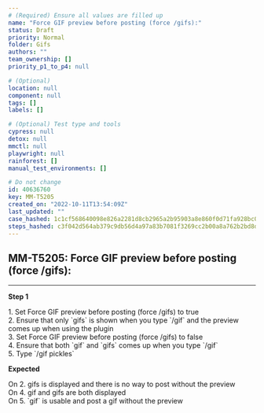 ```yaml
---
# (Required) Ensure all values are filled up
name: "Force GIF preview before posting (force /gifs):"
status: Draft
priority: Normal
folder: Gifs
authors: ""
team_ownership: []
priority_p1_to_p4: null

# (Optional)
location: null
component: null
tags: []
labels: []

# (Optional) Test type and tools
cypress: null
detox: null
mmctl: null
playwright: null
rainforest: []
manual_test_environments: []

# Do not change
id: 40636760
key: MM-T5205
created_on: "2022-10-11T13:54:09Z"
last_updated: ""
case_hashed: 1c1cf568640098e826a2281d8cb2965a2b95903a8e860f0d71fa928bc0c1f8f5a9aeb0963af9329788bae8324c6e9760
steps_hashed: c3f042d564ab379c9db56d4a97a83b7081f3269cc2b00a8a762b2bd8df4609460f2e9628261d57a96a73d408b42eefea
---
```


<!-- (Auto-generated) Based on frontmatter's "key" and "name" -->

## MM-T5205: Force GIF preview before posting (force /gifs):

---

**Step 1**

1\. Set Force GIF preview before posting (force /gifs) to true\
2\. Ensure that only \`gifs\` is shown when you type \`/gif\` and the preview comes up when using the plugin\
3\. Set Force GIF preview before posting (force /gifs) to false\
4\. Ensure that both \`gif\` and \`gifs\` comes up when you type \`/gif\`\
5\. Type \`/gif pickles\`

**Expected**

On 2. gifs is displayed and there is no way to post without the preview\
On 4. gif and gifs are both displayed\
On 5. \`gif\` is usable and post a gif without the preview
